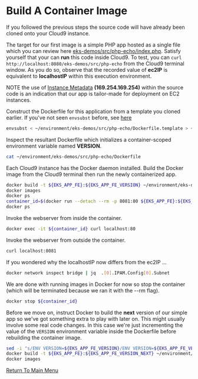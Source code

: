 # Build A Container Image

If you followed the previous steps the source code will have already been cloned onto your Cloud9 instance.

The target for our first image is a simple PHP app hosted as a single file which you can review here [eks-demos/src/php-echo/index.php](/src/php-echo/index.php).
Satisfy yourself that your can **run** this code inside Cloud9. To test, you can `curl http://localhost:8080/eks-demos/src/php-echo` from the Cloud9 terminal window. 
As you do so, observe that the recorded value of **ec2IP** is equivalent to **localhostIP** within this execution environment.

NOTE the use of [Instance Metadata](https://docs.aws.amazon.com/AWSEC2/latest/UserGuide/ec2-instance-metadata.html) **(169.254.169.254)** within the source code is an indication that our app is tailor-made for deployment on EC2 instances.

Construct the Dockerfile for this application from a template you cloned earlier. If you've not seen `envsubst` before, see [here](https://stackoverflow.com/questions/14155596/how-to-substitute-shell-variables-in-complex-text-files)
```bash
envsubst < ~/environment/eks-demos/src/php-echo/Dockerfile.template > ~/environment/eks-demos/src/php-echo/Dockerfile
```

Inspect the resultant Dockerfile which initializes a container-scoped environment variable named **VERSION**.
```bash
cat ~/environment/eks-demos/src/php-echo/Dockerfile
```

Each Cloud9 instance has the Docker daemon installed. Build the Docker image from the Cloud9 terminal then run the newly containerized app.
```bash
docker build -t ${EKS_APP_FE}:${EKS_APP_FE_VERSION} ~/environment/eks-demos/src/${EKS_APP_FE}/
docker images                                                                           # see what you produced
docker ps                                                                               # nothing running ...
container_id=$(docker run --detach --rm -p 8081:80 ${EKS_APP_FE}:${EKS_APP_FE_VERSION}) # request docker to instantiate a single container as a background process
docker ps                                                                               # ... now one container running
```

Invoke the webserver from inside the container.
```bash
docker exec -it ${container_id} curl localhost:80
```

Invoke the webserver from outside the container.
```bash
curl localhost:8081
```

If you wondered why the localhostIP now differs from the ec2IP ...
```bash
docker network inspect bridge | jq  .[0].IPAM.Config[0].Subnet
```

We are done with running images in Docker for now so stop the container (which will be terminated because we ran it with the --rm flag).
```bash
docker stop ${container_id}
```

Before we move on, instruct Docker to build the **next** version of our simple app so we've got something extra to play with later on.
This might usually involve some real code changes.
In this case we're just incrementing the value of the `VERSION` environment variable inside the Dockerfile before rebuilding the container image.
```bash
sed -i "s/ENV VERSION=${EKS_APP_FE_VERSION}/ENV VERSION=${EKS_APP_FE_VERSION_NEXT}/g" ./eks-demos/src/php-echo/Dockerfile
docker build -t ${EKS_APP_FE}:${EKS_APP_FE_VERSION_NEXT} ~/environment/eks-demos/src/${EKS_APP_FE}/
docker images
```

[Return To Main Menu](/README.md)
